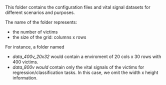This folder contains the configuration files and vital signal datasets for different scenarios and purposes.

The name of the folder represents:  
- the number of victims
- the size of the grid: columns x rows 

For instance, a folder named
* _data_400v_20x32_ would contain a enviroment of 20 cols x 30 rows with 400 victims.
* _data_800v would_ contain only the vital signals of the victims for regression/classification tasks. In this case, we omit the width x height information.
